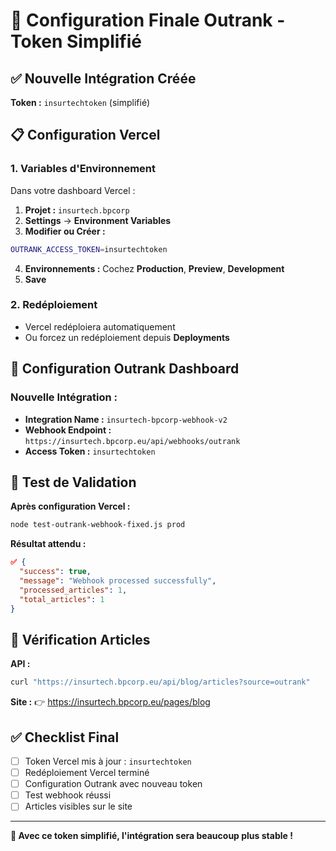 # 🚀 Configuration Finale Outrank - Token Simplifié

## ✅ **Nouvelle Intégration Créée**

**Token :** `insurtechtoken` (simplifié)

## 📋 **Configuration Vercel**

### **1. Variables d'Environnement**
Dans votre dashboard Vercel :
1. **Projet :** `insurtech.bpcorp`
2. **Settings** → **Environment Variables**
3. **Modifier ou Créer :**

```bash
OUTRANK_ACCESS_TOKEN=insurtechtoken
```

4. **Environnements :** Cochez **Production**, **Preview**, **Development**
5. **Save**

### **2. Redéploiement**
- Vercel redéploiera automatiquement
- Ou forcez un redéploiement depuis **Deployments**

## 🔧 **Configuration Outrank Dashboard**

### **Nouvelle Intégration :**
- **Integration Name :** `insurtech-bpcorp-webhook-v2`
- **Webhook Endpoint :** `https://insurtech.bpcorp.eu/api/webhooks/outrank`
- **Access Token :** `insurtechtoken`

## 🧪 **Test de Validation**

**Après configuration Vercel :**
```bash
node test-outrank-webhook-fixed.js prod
```

**Résultat attendu :**
```json
✅ {
  "success": true,
  "message": "Webhook processed successfully",
  "processed_articles": 1,
  "total_articles": 1
}
```

## 🎯 **Vérification Articles**

**API :**
```bash
curl "https://insurtech.bpcorp.eu/api/blog/articles?source=outrank"
```

**Site :**
👉 https://insurtech.bpcorp.eu/pages/blog

## ✅ **Checklist Final**

- [ ] Token Vercel mis à jour : `insurtechtoken`
- [ ] Redéploiement Vercel terminé
- [ ] Configuration Outrank avec nouveau token
- [ ] Test webhook réussi
- [ ] Articles visibles sur le site

---

**🎉 Avec ce token simplifié, l'intégration sera beaucoup plus stable !** 